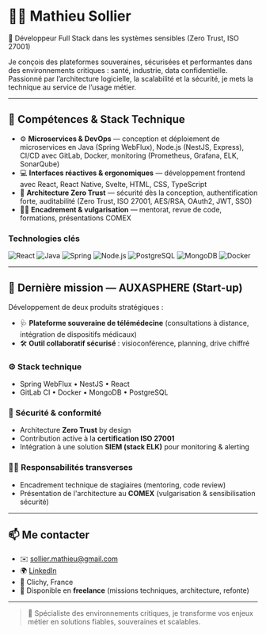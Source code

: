 # 👨‍💻 Mathieu Sollier

🎯 Développeur Full Stack dans les systèmes sensibles (Zero Trust, ISO 27001)

Je conçois des plateformes souveraines, sécurisées et performantes dans des environnements critiques : santé, industrie, data confidentielle. Passionné par l’architecture logicielle, la scalabilité et la sécurité, je mets la technique au service de l’usage métier.

---

## 🧠 Compétences & Stack Technique

- ⚙️ **Microservices & DevOps** — conception et déploiement de microservices en Java (Spring WebFlux), Node.js (NestJS, Express), CI/CD avec GitLab, Docker, monitoring (Prometheus, Grafana, ELK, SonarQube)  
- 💻 **Interfaces réactives & ergonomiques** — développement frontend avec React, React Native, Svelte, HTML, CSS, TypeScript  
- 🔐 **Architecture Zero Trust** — sécurité dès la conception, authentification forte, auditabilité (Zero Trust, ISO 27001, AES/RSA, OAuth2, JWT, SSO)  
- 🧑‍🏫 **Encadrement & vulgarisation** — mentorat, revue de code, formations, présentations COMEX  

### Technologies clés  
![React](https://img.shields.io/badge/React-20232A?style=for-the-badge&logo=react&logoColor=61DAFB)
![Java](https://img.shields.io/badge/Java-ED8B00?style=for-the-badge&logo=java&logoColor=white)
![Spring](https://img.shields.io/badge/Spring-6DB33F?style=for-the-badge&logo=spring&logoColor=white)
![Node.js](https://img.shields.io/badge/Node.js-339933?style=for-the-badge&logo=nodedotjs&logoColor=white)
![PostgreSQL](https://img.shields.io/badge/PostgreSQL-4169E1?style=for-the-badge&logo=postgresql&logoColor=white)
![MongoDB](https://img.shields.io/badge/MongoDB-4EA94B?style=for-the-badge&logo=mongodb&logoColor=white)
![Docker](https://img.shields.io/badge/Docker-2496ED?style=for-the-badge&logo=docker&logoColor=white)

---


## 🧪 Dernière mission — AUXASPHERE (Start-up)

Développement de deux produits stratégiques :  
- 🩺 **Plateforme souveraine de télémédecine** (consultations à distance, intégration de dispositifs médicaux)  
- 🛠️ **Outil collaboratif sécurisé** : visioconférence, planning, drive chiffré

### ⚙️ Stack technique  
- Spring WebFlux • NestJS • React  
- GitLab CI • Docker • MongoDB • PostgreSQL

### 🔐 Sécurité & conformité  
- Architecture **Zero Trust** by design  
- Contribution active à la **certification ISO 27001**  
- Intégration à une solution **SIEM (stack ELK)** pour monitoring & alerting

### 🧑‍🏫 Responsabilités transverses  
- Encadrement technique de stagiaires (mentoring, code review)  
- Présentation de l'architecture au **COMEX** (vulgarisation & sensibilisation sécurité)

---

## 📫 Me contacter

- ✉️ sollier.mathieu@gmail.com  
- 🌍 [LinkedIn](https://www.linkedin.com/in/mathieu-sollier-1a59341a1/)
- 🧭 Clichy, France  
- 💼 Disponible en **freelance** (missions techniques, architecture, refonte)

---

> 🎯 Spécialiste des environnements critiques, je transforme vos enjeux métier en solutions fiables, souveraines et scalables.
